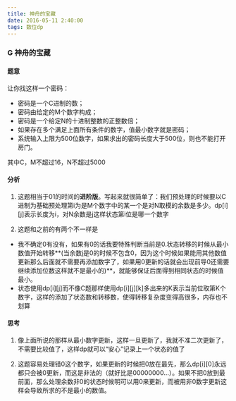 ```yaml
---
title: 神舟的宝藏
date: 2016-05-11 2:40:00
tags: 数位dp
---
```


### G 神舟的宝藏

#### 题意

让你找这样一个密码：

- 密码是一个C进制的数； 
- 密码由给定的M个数字构成；
- 密码是一个给定N的十进制整数的正整数倍；
- 如果存在多个满足上面所有条件的数字，值最小数字就是密码； 
- 系统输入上限为500位数字，如果求出的密码长度大于500位，则也不能打开房门。

其中C，M不超过16，N不超过5000

#### 分析

1. 这题相当于01的时间的**进阶版**。写起来就很简单了：我们预处理的时候要以C进制为基础预处理第i为是M个数字中的某一个是对N取模的余数是多少。dp[i][j]表示长度为i，对N余数是j这样状态第i位是哪一个数字

2. 这题和之前的有两个不一样是


- 我不确定0有没有，如果有0的话我要特殊判断当前是0.状态转移的时候从最小数值开始转移**(当余数j是0的时候不包含0，因为这个时候如果能用其他数值更新那么后面就不需要再添加数字了，如果用0更新的话就会出现前导0还需要继续添加位数这样就不是最小的)**，就能够保证后面得到相同状态的时候值最小。
- 状态使用dp[i][j]而不像C题那样使用dp[i][j][k]多出来的K表示当前位取第K个数字，这样的添加了状态数和转移数，使得转移复杂度变得高很多，内存也不划算

#### 思考
1. 像上面所说的那样从最小数字更新，这样一旦更新了，我就不准二次更新了，不需要比较值了，这样dp就可以“安心”记录上一个状态的值了

2. 这题容易处理错0这个数字，如果更新的时候把0放在最先，那么dp[i][0]永远都只会被0更新，而这是非法的（就好比是00000000...）。如果不把0放到最前面，那么处理余数非0的状态时候明可以用0来更新，而被用非0数字更新这样会导致所求的不是最小的数值。


